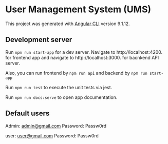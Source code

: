 # User Management System (UMS) 


This project was generated with [Angular CLI](https://github.com/angular/angular-cli) version 9.1.12.

## Development server

Run `npm run start-app` for a dev server. Navigate to http://localhost:4200. for frontend app and navigate to http://localhost:3000. for bacnkend API server.

Also, you can run frontend by `npm run api` and backend by `npm run start-app`

Run `npm run test` to execute the unit tests via jest.

Run `npm run docs:serve` to open app documentation.

## Default users

Admin: admin@gmail.com
Password: Passw0rd

user: user@gmail.com
Password: Passw0rd
